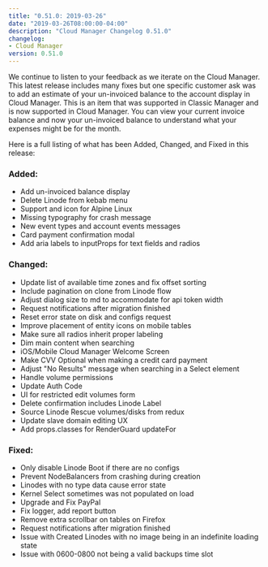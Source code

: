 ```yaml
---
title: "0.51.0: 2019-03-26"
date: "2019-03-26T08:00:00-04:00"
description: "Cloud Manager Changelog 0.51.0"
changelog:
- Cloud Manager
version: 0.51.0
---
```


We continue to listen to your feedback as we iterate on the Cloud Manager. This latest release includes many fixes but one specific customer ask was to add an estimate of your un-invoiced balance to the account display in Cloud Manager. This is an item that was supported in Classic Manager and is now supported in Cloud Manager. You can view your current invoice balance and now your un-invoiced balance to understand what your expenses might be for the month.

Here is a full listing of what has been Added, Changed, and Fixed in this release:

### Added:
- Add un-invoiced balance display
- Delete Linode from kebab menu
- Support and icon for Alpine Linux
- Missing typography for crash message
- New event types and account events messages
- Card payment confirmation modal
- Add aria labels to inputProps for text fields and radios

### Changed:
- Update list of available time zones and fix offset sorting
- Include pagination on clone from Linode flow
- Adjust dialog size to md to accommodate for api token width
- Request notifications after migration finished
- Reset error state on disk and configs request
- Improve placement of entity icons on mobile tables
- Make sure all radios inherit proper labeling
- Dim main content when searching
- iOS/Mobile Cloud Manager Welcome Screen
- Make CVV Optional when making a credit card payment
- Adjust "No Results" message when searching in a Select element
- Handle volume permissions
- Update Auth Code
- UI for restricted edit volumes form
- Delete confirmation includes Linode Label
- Source Linode Rescue volumes/disks from redux
- Update slave domain editing UX
- Add props.classes for RenderGuard updateFor

### Fixed:
- Only disable Linode Boot if there are no configs
- Prevent NodeBalancers from crashing during creation
- Linodes with no type data cause error state
- Kernel Select sometimes was not populated on load
- Upgrade and Fix PayPal
- Fix logger, add report button
- Remove extra scrollbar on tables on Firefox
- Request notifications after migration finished
- Issue with Created Linodes with no image being in an indefinite loading state
- Issue with 0600-0800 not being a valid backups time slot